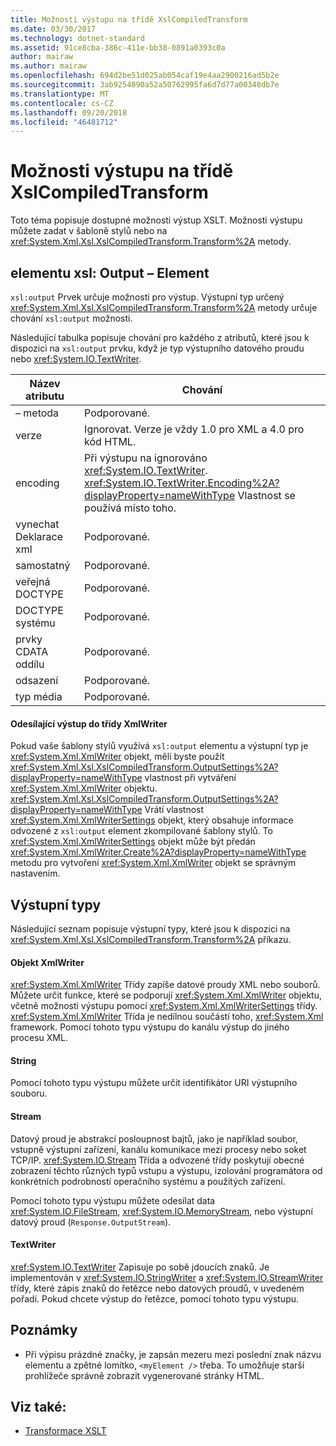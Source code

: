 ```yaml
---
title: Možnosti výstupu na třídě XslCompiledTransform
ms.date: 03/30/2017
ms.technology: dotnet-standard
ms.assetid: 91ce8cba-386c-411e-bb38-0891a0393c0a
author: mairaw
ms.author: mairaw
ms.openlocfilehash: 694d2be51d025ab054caf19e4aa2900216ad5b2e
ms.sourcegitcommit: 3ab9254890a52a50762995fa6d7d77a00348db7e
ms.translationtype: MT
ms.contentlocale: cs-CZ
ms.lasthandoff: 09/20/2018
ms.locfileid: "46481712"
---
```

# <a name="output-options-on-the-xslcompiledtransform-class"></a>Možnosti výstupu na třídě XslCompiledTransform
Toto téma popisuje dostupné možnosti výstup XSLT. Možnosti výstupu můžete zadat v šabloně stylů nebo na <xref:System.Xml.Xsl.XslCompiledTransform.Transform%2A> metody.  
  
## <a name="xsloutput-element"></a>elementu xsl: Output – Element  
 `xsl:output` Prvek určuje možnosti pro výstup. Výstupní typ určený <xref:System.Xml.Xsl.XslCompiledTransform.Transform%2A> metody určuje chování `xsl:output` možnosti.  
  
 Následující tabulka popisuje chování pro každého z atributů, které jsou k dispozici na `xsl:output` prvku, když je typ výstupního datového proudu nebo <xref:System.IO.TextWriter>.  
  
|Název atributu|Chování|  
|--------------------|--------------|  
|– metoda|Podporované.|  
|verze|Ignorovat. Verze je vždy 1.0 pro XML a 4.0 pro kód HTML.|  
|encoding|Při výstupu na ignorováno <xref:System.IO.TextWriter>. <xref:System.IO.TextWriter.Encoding%2A?displayProperty=nameWithType> Vlastnost se používá místo toho.|  
|vynechat Deklarace xml|Podporované.|  
|samostatný|Podporované.|  
|veřejná DOCTYPE|Podporované.|  
|DOCTYPE systému|Podporované.|  
|prvky CDATA oddílu|Podporované.|  
|odsazení|Podporované.|  
|typ média|Podporované.|  
  
#### <a name="sending-output-to-an-xmlwriter"></a>Odesílající výstup do třídy XmlWriter  
 Pokud vaše šablony stylů využívá `xsl:output` elementu a výstupní typ je <xref:System.Xml.XmlWriter> objekt, měli byste použít <xref:System.Xml.Xsl.XslCompiledTransform.OutputSettings%2A?displayProperty=nameWithType> vlastnost při vytváření <xref:System.Xml.XmlWriter> objektu. <xref:System.Xml.Xsl.XslCompiledTransform.OutputSettings%2A?displayProperty=nameWithType> Vrátí vlastnost <xref:System.Xml.XmlWriterSettings> objekt, který obsahuje informace odvozené z `xsl:output` element zkompilované šablony stylů. To <xref:System.Xml.XmlWriterSettings> objekt může být předán <xref:System.Xml.XmlWriter.Create%2A?displayProperty=nameWithType> metodu pro vytvoření <xref:System.Xml.XmlWriter> objekt se správným nastavením.  
  
## <a name="output-types"></a>Výstupní typy  
 Následující seznam popisuje výstupní typy, které jsou k dispozici na <xref:System.Xml.Xsl.XslCompiledTransform.Transform%2A> příkazu.  
  
#### <a name="xmlwriter"></a>Objekt XmlWriter  
 <xref:System.Xml.XmlWriter> Třídy zapíše datové proudy XML nebo souborů. Můžete určit funkce, které se podporují <xref:System.Xml.XmlWriter> objektu, včetně možnosti výstupu pomocí <xref:System.Xml.XmlWriterSettings> třídy. <xref:System.Xml.XmlWriter> Třída je nedílnou součástí toho, <xref:System.Xml> framework. Pomocí tohoto typu výstupu do kanálu výstup do jiného procesu XML.  
  
#### <a name="string"></a>String  
 Pomocí tohoto typu výstupu můžete určit identifikátor URI výstupního souboru.  
  
#### <a name="stream"></a>Stream  
 Datový proud je abstrakcí posloupnost bajtů, jako je například soubor, vstupně výstupní zařízení, kanálu komunikace mezi procesy nebo soket TCP/IP. <xref:System.IO.Stream> Třída a odvozené třídy poskytují obecné zobrazení těchto různých typů vstupu a výstupu, izolování programátora od konkrétních podrobností operačního systému a použitých zařízení.  
  
 Pomocí tohoto typu výstupu můžete odesílat data <xref:System.IO.FileStream>, <xref:System.IO.MemoryStream>, nebo výstupní datový proud (`Response.OutputStream`).  
  
#### <a name="textwriter"></a>TextWriter  
 <xref:System.IO.TextWriter> Zapisuje po sobě jdoucích znaků. Je implementován v <xref:System.IO.StringWriter> a <xref:System.IO.StreamWriter> třídy, které zápis znaků do řetězce nebo datových proudů, v uvedeném pořadí. Pokud chcete výstup do řetězce, pomocí tohoto typu výstupu.  
  
## <a name="notes"></a>Poznámky  
  
-   Při výpisu prázdné značky, je zapsán mezeru mezi poslední znak názvu elementu a zpětné lomítko, `<myElement />` třeba. To umožňuje starší prohlížeče správně zobrazit vygenerované stránky HTML.  
  
## <a name="see-also"></a>Viz také:

- [Transformace XSLT](../../../../docs/standard/data/xml/xslt-transformations.md)
